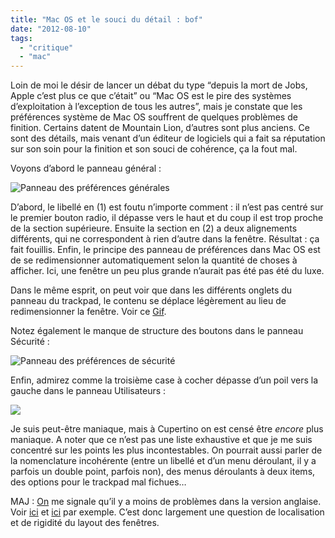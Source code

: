 ```yaml
---
title: "Mac OS et le souci du détail : bof"
date: "2012-08-10"
tags:
  - "critique"
  - "mac"
---
```


Loin de moi le désir de lancer un débat du type “depuis la mort de Jobs, Apple c’est plus ce que c’était” ou “Mac OS est le pire des systèmes d’exploitation à l’exception de tous les autres”, mais je constate que les préférences système de Mac OS souffrent de quelques problèmes de finition. Certains datent de Mountain Lion, d’autres sont plus anciens. Ce sont des détails, mais venant d’un éditeur de logiciels qui a fait sa réputation sur son soin pour la finition et son souci de cohérence, ça la fout mal.

Voyons d’abord le panneau général :

![Panneau des préférences générales](/assets/images/general.png " Panneau des préférences générales")

D’abord, le libellé en (1) est foutu n’importe comment : il n’est pas centré sur le premier bouton radio, il dépasse vers le haut et du coup il est trop proche de la section supérieure. Ensuite la section en (2) a deux alignements différents, qui ne correspondent à rien d’autre dans la fenêtre. Résultat : ça fait fouillis. Enfin, le principe des panneau de préférences dans Mac OS est de se redimensionner automatiquement selon la quantité de choses à afficher. Ici, une fenêtre un peu plus grande n’aurait pas été pas été du luxe.

Dans le même esprit, on peut voir que dans les différents onglets du panneau du trackpad, le contenu se déplace légèrement au lieu de redimensionner la fenêtre. Voir ce [Gif](http://static.tumblr.com/jwalc49/Qxqm8ji7r/trackpad.gif).

Notez également le manque de structure des boutons dans le panneau Sécurité :

![Panneau des préférences de sécurité](/assets/images/s__curit__.png " Panneau des préférences de sécurité")

Enfin, admirez comme la troisième case à cocher dépasse d’un poil vers la gauche dans le panneau Utilisateurs :

![](/assets/images/utilisateurs.png)

Je suis peut-être maniaque, mais à Cupertino on est censé être _encore_ plus maniaque. A noter que ce n’est pas une liste exhaustive et que je me suis concentré sur les points les plus incontestables. On pourrait aussi parler de la nomenclature incohérente (entre un libellé et d’un menu déroulant, il y a parfois un double point, parfois non), des menus déroulants à deux items, des options pour le trackpad mal fichues…

MAJ : [On](https://twitter.com/achrafkassioui) me signale qu’il y a moins de problèmes dans la version anglaise. Voir [ici](http://itsalltech.com/5/2012/05/Screen-Shot-2012-05-02-at-4.57.36-PM.png) et [ici](http://itsalltech.com/5/2012/05/Screen-Shot-2012-05-02-at-4.57.36-PM.png) par exemple. C’est donc largement une question de localisation et de rigidité du layout des fenêtres.
